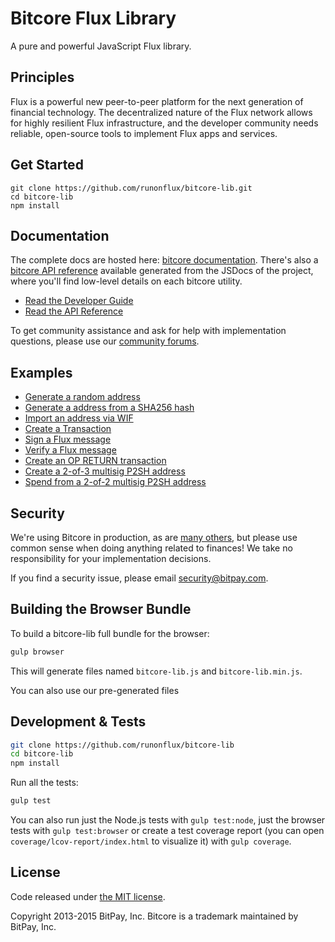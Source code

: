 Bitcore Flux Library
=======

A pure and powerful JavaScript Flux library.

## Principles

Flux is a powerful new peer-to-peer platform for the next generation of financial technology. The decentralized nature of the Flux network allows for highly resilient Flux infrastructure, and the developer community needs reliable, open-source tools to implement Flux apps and services.

## Get Started

```
git clone https://github.com/runonflux/bitcore-lib.git
cd bitcore-lib
npm install
```


## Documentation

The complete docs are hosted here: [bitcore documentation](http://bitcore.io/guide/). There's also a [bitcore API reference](http://bitcore.io/api/) available generated from the JSDocs of the project, where you'll find low-level details on each bitcore utility.

- [Read the Developer Guide](http://bitcore.io/guide/)
- [Read the API Reference](http://bitcore.io/api/)

To get community assistance and ask for help with implementation questions, please use our [community forums](https://forum.bitcore.io/).

## Examples

* [Generate a random address](https://github.com/runonflux/bitcore-lib/blob/master/docs/examples.md#generate-a-random-address)
* [Generate a address from a SHA256 hash](https://github.com/runonflux/bitcore-lib/blob/master/docs/examples.md#generate-a-address-from-a-sha256-hash)
* [Import an address via WIF](https://github.com/runonflux/bitcore-lib/blob/master/docs/examples.md#import-an-address-via-wif)
* [Create a Transaction](https://github.com/runonflux/bitcore-lib/blob/master/docs/examples.md#create-a-transaction)
* [Sign a Flux message](https://github.com/runonflux/bitcore-lib/blob/master/docs/examples.md#sign-a-bitcoin-message)
* [Verify a Flux message](https://github.com/runonflux/bitcore-lib/blob/master/docs/examples.md#verify-a-bitcoin-message)
* [Create an OP RETURN transaction](https://github.com/runonflux/bitcore-lib/blob/master/docs/examples.md#create-an-op-return-transaction)
* [Create a 2-of-3 multisig P2SH address](https://github.com/runonflux/bitcore-lib/blob/master/docs/examples.md#create-a-2-of-3-multisig-p2sh-address)
* [Spend from a 2-of-2 multisig P2SH address](https://github.com/runonflux/bitcore-lib/blob/master/docs/examples.md#spend-from-a-2-of-2-multisig-p2sh-address)


## Security

We're using Bitcore in production, as are [many others](http://bitcore.io#projects), but please use common sense when doing anything related to finances! We take no responsibility for your implementation decisions.

If you find a security issue, please email security@bitpay.com.

## Building the Browser Bundle

To build a bitcore-lib full bundle for the browser:

```sh
gulp browser
```

This will generate files named `bitcore-lib.js` and `bitcore-lib.min.js`.

You can also use our pre-generated files

## Development & Tests

```sh
git clone https://github.com/runonflux/bitcore-lib
cd bitcore-lib
npm install
```

Run all the tests:

```sh
gulp test
```

You can also run just the Node.js tests with `gulp test:node`, just the browser tests with `gulp test:browser`
or create a test coverage report (you can open `coverage/lcov-report/index.html` to visualize it) with `gulp coverage`.

## License

Code released under [the MIT license](https://github.com/runonflux/bitcore-lib/blob/master/LICENSE).

Copyright 2013-2015 BitPay, Inc. Bitcore is a trademark maintained by BitPay, Inc.
